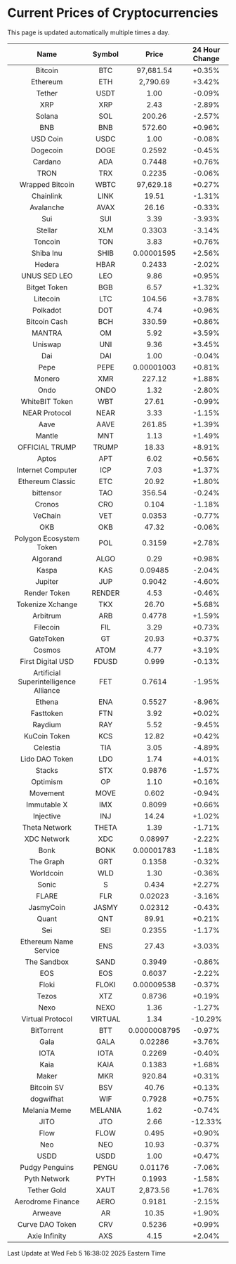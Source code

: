 # Current Prices of Cryptocurrencies
This page is updated automatically multiple times a day.

| Name | Symbol | Price | 24 Hour Change |
| :---: |:---:| :---: | :---: |
| Bitcoin | BTC | 97,681.54 | +0.35% |
| Ethereum | ETH | 2,790.69 | +3.42% |
| Tether | USDT | 1.00 | -0.09% |
| XRP | XRP | 2.43 | -2.89% |
| Solana | SOL | 200.26 | -2.57% |
| BNB | BNB | 572.60 | +0.96% |
| USD Coin | USDC | 1.00 | -0.08% |
| Dogecoin | DOGE | 0.2592 | -0.45% |
| Cardano | ADA | 0.7448 | +0.76% |
| TRON | TRX | 0.2235 | -0.06% |
| Wrapped Bitcoin | WBTC | 97,629.18 | +0.27% |
| Chainlink | LINK | 19.51 | -1.31% |
| Avalanche | AVAX | 26.16 | -0.33% |
| Sui | SUI | 3.39 | -3.93% |
| Stellar | XLM | 0.3303 | -3.14% |
| Toncoin | TON | 3.83 | +0.76% |
| Shiba Inu | SHIB | 0.00001595 | +2.56% |
| Hedera | HBAR | 0.2433 | -2.02% |
| UNUS SED LEO | LEO | 9.86 | +0.95% |
| Bitget Token | BGB | 6.57 | +1.32% |
| Litecoin | LTC | 104.56 | +3.78% |
| Polkadot | DOT | 4.74 | +0.96% |
| Bitcoin Cash | BCH | 330.59 | +0.86% |
| MANTRA | OM | 5.92 | +3.59% |
| Uniswap | UNI | 9.36 | +3.45% |
| Dai | DAI | 1.00 | -0.04% |
| Pepe | PEPE | 0.00001003 | +0.81% |
| Monero | XMR | 227.12 | +1.88% |
| Ondo | ONDO | 1.32 | -2.80% |
| WhiteBIT Token | WBT | 27.61 | -0.99% |
| NEAR Protocol | NEAR | 3.33 | -1.15% |
| Aave | AAVE | 261.85 | +1.39% |
| Mantle | MNT | 1.13 | +1.49% |
| OFFICIAL TRUMP | TRUMP | 18.33 | +8.91% |
| Aptos | APT | 6.02 | +0.56% |
| Internet Computer | ICP | 7.03 | +1.37% |
| Ethereum Classic | ETC | 20.92 | +1.80% |
| bittensor | TAO | 356.54 | -0.24% |
| Cronos | CRO | 0.104 | -1.18% |
| VeChain | VET | 0.0353 | -0.77% |
| OKB | OKB | 47.32 | -0.06% |
| Polygon Ecosystem Token | POL | 0.3159 | +2.78% |
| Algorand | ALGO | 0.29 | +0.98% |
| Kaspa | KAS | 0.09485 | -2.04% |
| Jupiter | JUP | 0.9042 | -4.60% |
| Render Token | RENDER | 4.53 | -0.46% |
| Tokenize Xchange | TKX | 26.70 | +5.68% |
| Arbitrum | ARB | 0.4778 | +1.59% |
| Filecoin | FIL | 3.29 | +0.73% |
| GateToken | GT | 20.93 | +0.37% |
| Cosmos | ATOM | 4.77 | +3.19% |
| First Digital USD | FDUSD | 0.999 | -0.13% |
| Artificial Superintelligence Alliance | FET | 0.7614 | -1.95% |
| Ethena | ENA | 0.5527 | -8.96% |
| Fasttoken | FTN | 3.92 | +0.02% |
| Raydium | RAY | 5.52 | -9.45% |
| KuCoin Token | KCS | 12.82 | +0.42% |
| Celestia | TIA | 3.05 | -4.89% |
| Lido DAO Token | LDO | 1.74 | +4.01% |
| Stacks | STX | 0.9876 | -1.57% |
| Optimism | OP | 1.10 | +0.16% |
| Movement | MOVE | 0.602 | -0.94% |
| Immutable X | IMX | 0.8099 | +0.66% |
| Injective | INJ | 14.24 | +1.02% |
| Theta Network | THETA | 1.39 | -1.71% |
| XDC Network | XDC | 0.08997 | -2.22% |
| Bonk | BONK | 0.00001783 | -1.18% |
| The Graph | GRT | 0.1358 | -0.32% |
| Worldcoin | WLD | 1.30 | -0.36% |
| Sonic | S | 0.434 | +2.27% |
| FLARE | FLR | 0.02023 | -3.16% |
| JasmyCoin | JASMY | 0.02312 | -0.43% |
| Quant | QNT | 89.91 | +0.21% |
| Sei | SEI | 0.2355 | -1.17% |
| Ethereum Name Service | ENS | 27.43 | +3.03% |
| The Sandbox | SAND | 0.3949 | -0.86% |
| EOS | EOS | 0.6037 | -2.22% |
| Floki | FLOKI | 0.00009538 | -0.37% |
| Tezos | XTZ | 0.8736 | +0.19% |
| Nexo | NEXO | 1.36 | -1.27% |
| Virtual Protocol | VIRTUAL | 1.34 | -10.29% |
| BitTorrent | BTT | 0.0000008795 | -0.97% |
| Gala | GALA | 0.02286 | +3.76% |
| IOTA | IOTA | 0.2269 | -0.40% |
| Kaia | KAIA | 0.1383 | +1.68% |
| Maker | MKR | 920.84 | +0.31% |
| Bitcoin SV | BSV | 40.76 | +0.13% |
| dogwifhat | WIF | 0.7928 | +0.75% |
| Melania Meme | MELANIA | 1.62 | -0.74% |
| JITO | JTO | 2.66 | -12.33% |
| Flow | FLOW | 0.495 | +0.90% |
| Neo | NEO | 10.93 | -0.37% |
| USDD | USDD | 1.00 | +0.47% |
| Pudgy Penguins | PENGU | 0.01176 | -7.06% |
| Pyth Network | PYTH | 0.1993 | -1.58% |
| Tether Gold | XAUT | 2,873.56 | +1.76% |
| Aerodrome Finance | AERO | 0.9181 | -2.15% |
| Arweave | AR | 10.35 | +1.90% |
| Curve DAO Token | CRV | 0.5236 | +0.99% |
| Axie Infinity | AXS | 4.15 | +2.04% |

Last Update at Wed Feb  5 16:38:02 2025 Eastern Time